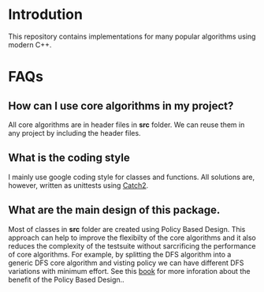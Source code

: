 # Introdution #

This repository contains implementations for many popular algorithms using modern C++.

# FAQs #

## How can I use core algorithms in my project? ##

All core algorithms are in header files in **src** folder. We can reuse them in any project by including the header files.

## What is the coding style ##

I mainly use google coding style for classes and functions. All solutions are, however, written as unittests using [Catch2](https://github.com/catchorg/Catch2).

## What are the main design of this package. ##

Most of classes in **src** folder are created using Policy Based Design. This approach can help to improve the flexibilty of the core algorithms and it also reduces the complexity of the testsuite without sarcrificing the performance of core algorithms. For example, by splitting the DFS algorithm into a generic DFS core algorithm and visting policy we can have different DFS variations with minimum effort. See this [book](https://www.amazon.com/Modern-Design-Generic-Programming-Patterns/dp/0201704315) for more inforation about the benefit of the Policy Based Design..
